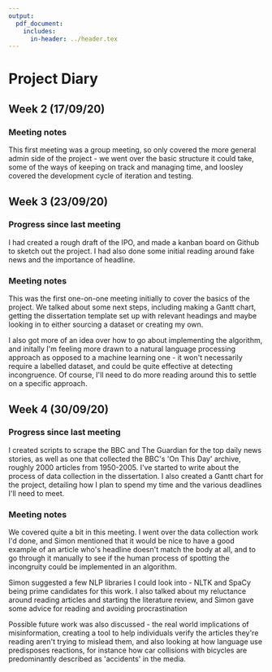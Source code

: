 ```yaml
---
output:
  pdf_document:
    includes:
      in-header: ../header.tex
---
```


# Project Diary

## Week 2 (17/09/20)

### Meeting notes
This first meeting was a group meeting, so only covered the more general admin side of the project - we went over the basic structure it could take, some of the ways of keeping on track and managing time, and loosley covered the development cycle of iteration and testing. 

## Week 3 (23/09/20)

### Progress since last meeting
I had created a rough draft of the IPO, and made a kanban board on Github to sketch out the project. I had also done some initial reading around fake news and the importance of headline.

### Meeting notes
This was the first one-on-one meeting initially to cover the basics of the project. We talked about some next steps, including making a Gantt chart, getting the dissertation template set up with relevant headings and maybe looking in to either sourcing a dataset or creating my own. 

I also got more of an idea over how to go about implementing the algorithm, and initally I'm feeling more drawn to a natural language processing approach as opposed to a machine learning one - it won't necessarily require a labelled dataset, and could be quite effective at detecting incongruence. Of course, I'll need to do more reading around this to settle on a specific approach.

## Week 4 (30/09/20)

### Progress since last meeting
I created scripts to scrape the BBC and The Guardian for the top daily news stories, as well as one that collected the BBC's 'On This Day' archive, roughly 2000 articles from 1950-2005. I've started to write about the process of data collection in the dissertation.
I also created a Gantt chart for the project, detailing how I plan to spend my time and the various deadlines I'll need to meet.

### Meeting notes
We covered quite a bit in this meeting. I went over the data collection work I'd done, and Simon mentioned that it would be nice to have a good example of an article who's headline doesn't match the body at all, and to go through it manually to see if the human process of spotting the incongruity could be implemented in an algorithm. 

Simon suggested a few NLP libraries I could look into - NLTK and SpaCy being prime candidates for this work. I also talked about my reluctance around reading articles and starting the literature review, and Simon gave some advice for reading and avoiding procrastination 

Possible future work was also discussed - the real world implications of misinformation, creating a tool to help individuals verify the articles they're reading aren't trying to mislead them, and also looking at how language use predisposes reactions, for instance how car collisions with bicycles are predominantly described as 'accidents' in the media.
